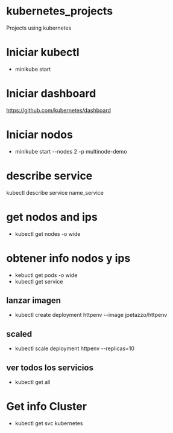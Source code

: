 # kubernetes_projects
Projects using kubernetes

# Iniciar kubectl
- minikube start

# Iniciar dashboard
https://github.com/kubernetes/dashboard
# Iniciar nodos
- minikube start --nodes 2 -p multinode-demo

# describe service
kubectl describe service name_service
# get nodos and ips
- kubectl get nodes -o wide

# obtener info nodos y ips
- kebuctl get pods -o wide
- kubectl get service
## lanzar imagen
- kubectl create deployment httpenv --image jpetazzo/httpenv
## scaled
- kubectl scale deployment httpenv --replicas=10
## ver todos los servicios
- kubectl get all

# Get info Cluster
- kubectl get svc kubernetes
